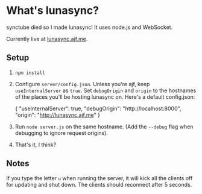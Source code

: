 What's lunasync?
================

synctube died so I made lunasync! It uses node.js and WebSocket.

Currently live at [lunasync.ajf.me](http://lunasync.ajf.me/).

Setup
-----

1. `npm install`

2. Configure `server/config.json`. Unless you're ajf, keep `useInternalServer` as `true`. Set `debugOrigin` and `origin` to the hostnames of the places you'll be hosting lunasync on. Here's a default config.json:

    {
        "useInternalServer": true,
        "debugOrigin": "http://localhost:8000",
        "origin": "http://lunasync.ajf.me"
    }

3. Run `node server.js` on the same hostname. (Add the `--debug` flag when debugging to ignore request origins).

4. That's it, I think?

Notes
-----

If you type the letter `u` when running the server, it will kick all the clients off for updating and shut down. The clients should reconnect after 5 seconds.
